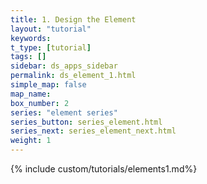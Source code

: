 ```yaml
---
title: 1. Design the Element
layout: "tutorial"
keywords:
t_type: [tutorial]
tags: []
sidebar: ds_apps_sidebar
permalink: ds_element_1.html
simple_map: false
map_name:
box_number: 2
series: "element series"
series_button: series_element.html
series_next: series_element_next.html
weight: 1
---
```

{% include custom/tutorials/elements1.md%}
